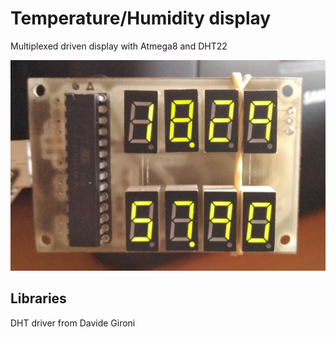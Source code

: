 # Temperature/Humidity display
Multiplexed driven display with Atmega8 and DHT22

![alt text](https://raw.githubusercontent.com/nczeroshift/display_7seg_temp/master/res/front.jpg "front part")

## Libraries
DHT driver from Davide Gironi

